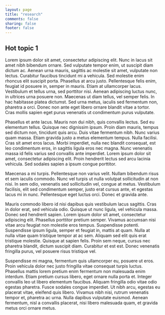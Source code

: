 ```yaml
---
layout: page
title: "research"
comments: false
sharing: false
footer: false
---
```


## Hot topic 1

Lorem ipsum dolor sit amet, consectetur adipiscing elit. Nunc in lacus sit amet nibh bibendum ornare. Sed vulputate tempor enim, ut suscipit diam dictum ac. Aenean urna mauris, sagittis ac molestie sit amet, vulputate non lectus. Curabitur faucibus tincidunt mi a vehicula. Sed molestie enim rhoncus elit suscipit porta. Phasellus at arcu justo. Pellentesque felis enim, feugiat id posuere in, semper in mauris. Etiam at ullamcorper lacus. Vestibulum et tellus urna, sed porttitor nisi. Aenean adipiscing luctus nunc, in ultrices urna posuere non. Maecenas ut diam tellus, vel semper felis. In hac habitasse platea dictumst. Sed urna metus, iaculis sed fermentum non, pharetra a orci. Donec non ante eget libero ornare blandit vitae a tortor. Cras mollis sapien eget purus venenatis ut condimentum purus vulputate.

Phasellus et ante lacus. Mauris non dui nibh, quis convallis lectus. Sed eu elementum tellus. Quisque nec dignissim ipsum. Proin diam mauris, tempus sed dictum non, tincidunt quis arcu. Duis vitae fermentum nibh. Nunc varius quam massa. Etiam gravida justo a metus elementum tempus. Nulla facilisi. Cras sit amet eros lacus. Morbi imperdiet, nulla nec blandit consequat, est leo condimentum eros, in sagittis ligula eros nec magna. Nunc venenatis massa id felis varius sed convallis ante imperdiet. Lorem ipsum dolor sit amet, consectetur adipiscing elit. Proin hendrerit lectus sed arcu lacinia vehicula. Sed sodales sapien a ipsum congue porttitor.

Maecenas a mi turpis. Pellentesque non varius velit. Nullam bibendum risus et sem iaculis commodo. Nunc vel turpis ut nulla volutpat sollicitudin at non nisi. In sem odio, venenatis sed sollicitudin vel, congue at metus. Vestibulum facilisis, elit sed condimentum semper, justo erat cursus ante, et egestas lacus mi in nunc. Pellentesque eget luctus orci. Donec et gravida ante.

Mauris commodo libero id nisi dapibus quis vestibulum lacus sagittis. Cras in dolor erat, sed vehicula odio. Quisque ut nunc ligula, vel vehicula massa. Donec sed hendrerit sapien. Lorem ipsum dolor sit amet, consectetur adipiscing elit. Phasellus porttitor pretium semper. Vivamus accumsan nisi vitae arcu feugiat non molestie eros tempus. Suspendisse potenti. Suspendisse ipsum ligula, semper et feugiat in, mattis at quam. Nulla at nulla vitae quam tristique tempor at ac sem. Aliquam sed elit quis erat tristique molestie. Quisque at sapien felis. Proin sem neque, cursus nec pharetra blandit, dictum suscipit diam. Curabitur et est est. Donec venenatis fringilla purus, vel posuere risus tristique vel.

Suspendisse mi magna, fermentum quis ullamcorper eu, posuere ut eros. Proin vehicula dolor nec justo fringilla vitae consequat turpis luctus. Phasellus mattis lorem pretium enim fermentum non malesuada enim interdum. Etiam pretium cursus libero, eget ornare nulla porta et. Integer convallis leo ut libero elementum faucibus. Aliquam fringilla odio vitae odio egestas pharetra. Fusce sodales congue imperdiet. Ut nibh arcu, egestas eu placerat vitae, eleifend quis libero. Vivamus nibh nisi, rutrum venenatis tempor et, pharetra ac urna. Nulla dapibus vulputate euismod. Aenean fermentum, nisl a convallis placerat, nisi libero malesuada quam, et gravida metus orci ornare metus.
